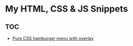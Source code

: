 # My HTML, CSS & JS Snippets

## TOC

- [Pure CSS hamburger menu with overlay](https://vetsnakara.github.io/snippets/hamburger/index.html)
